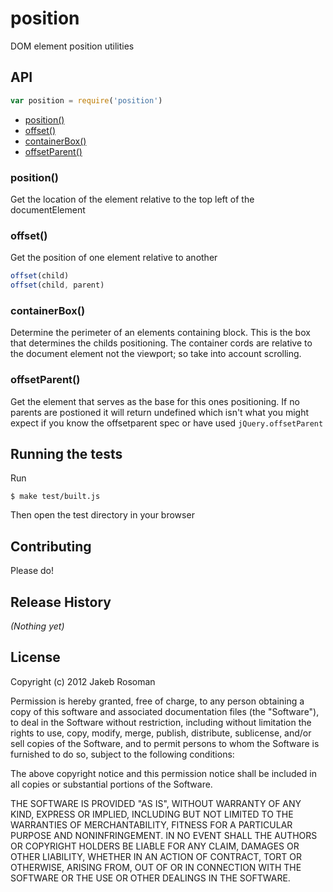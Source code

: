 # position

DOM element position utilities

## API

```javascript
var position = require('position')
```
  - [position()](#position)
  - [offset()](#offset)
  - [containerBox()](#containerbox)
  - [offsetParent()](#offsetparent)

### position()

  Get the location of the element relative to the top left of the documentElement

### offset()

  Get the position of one element relative to another
  
```js
offset(child)
offset(child, parent)
```

### containerBox()

  Determine the perimeter of an elements containing block. This is the box that
  determines the childs positioning. The container cords are relative to the 
  document element not the viewport; so take into account scrolling.

### offsetParent()

  Get the element that serves as the base for this ones positioning.
  If no parents are postioned it will return undefined which isn't 
  what you might expect if you know the offsetparent spec or have 
  used `jQuery.offsetParent`

## Running the tests

Run 

	$ make test/built.js

Then open the test directory in your browser

## Contributing
Please do!

## Release History
_(Nothing yet)_

## License
Copyright (c) 2012 Jakeb Rosoman

Permission is hereby granted, free of charge, to any person
obtaining a copy of this software and associated documentation
files (the "Software"), to deal in the Software without
restriction, including without limitation the rights to use,
copy, modify, merge, publish, distribute, sublicense, and/or sell
copies of the Software, and to permit persons to whom the
Software is furnished to do so, subject to the following
conditions:

The above copyright notice and this permission notice shall be
included in all copies or substantial portions of the Software.

THE SOFTWARE IS PROVIDED "AS IS", WITHOUT WARRANTY OF ANY KIND,
EXPRESS OR IMPLIED, INCLUDING BUT NOT LIMITED TO THE WARRANTIES
OF MERCHANTABILITY, FITNESS FOR A PARTICULAR PURPOSE AND
NONINFRINGEMENT. IN NO EVENT SHALL THE AUTHORS OR COPYRIGHT
HOLDERS BE LIABLE FOR ANY CLAIM, DAMAGES OR OTHER LIABILITY,
WHETHER IN AN ACTION OF CONTRACT, TORT OR OTHERWISE, ARISING
FROM, OUT OF OR IN CONNECTION WITH THE SOFTWARE OR THE USE OR
OTHER DEALINGS IN THE SOFTWARE.
